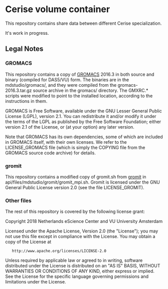 # Cerise volume container

This repository contains share data between different
Cerise specialization.

It's work in progress.

## Legal Notes

### GROMACS

This repository contains a copy of [GROMACS](http://www.gromacs.org) 2016.3 in
both source and binary (compiled for DAS5/VU) form. The binaries are in the
mdstudio/gromacs/, and they were compiled from the gromacs-2016.3.tar.gz source
archive in the gromacs/ directory. The GMXRC.* scripts were modified to point to
the installed location, according to the instructions in them.

GROMACS is Free Software, available under the GNU Lesser General Public License
(LGPL), version 2.1. You can redistribute it and/or modify it under the terms of
the LGPL as published by the Free Software Foundation; either version 2.1 of the
License, or (at your option) any later version.

Note that GROMACS has its own dependencies, some of which are included in
GROMACS itself, with their own licenses. We refer to the LICENSE_GROMACS file
(which is simply the COPYING file from the GROMACS source code archive) for
details.


### gromit

This repository contains a modified copy of gromit.sh from
[gromit](https://github.com/Tsjerk/gromit) in
api/files/mdstudio/gromit/gromit_mpi.sh. Gromit is licensed under the GNU
General Public License version 2.0 (see the file LICENSE_GROMIT).

### Other files

The rest of this repository is covered by the following license grant:

   Copyright 2018 Netherlands eScience Center and VU University Amsterdam

   Licensed under the Apache License, Version 2.0 (the "License");
   you may not use this file except in compliance with the License.
   You may obtain a copy of the License at

       http://www.apache.org/licenses/LICENSE-2.0

   Unless required by applicable law or agreed to in writing, software
   distributed under the License is distributed on an "AS IS" BASIS,
   WITHOUT WARRANTIES OR CONDITIONS OF ANY KIND, either express or implied.
   See the License for the specific language governing permissions and
   limitations under the License.
